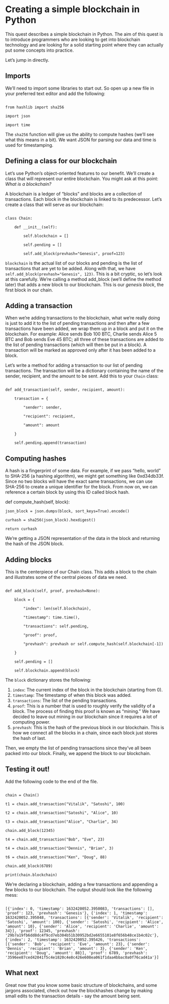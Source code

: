# Creating a simple blockchain in Python
This quest describes a simple blockchain in Python. The aim of this quest is to introduce programmers who are looking to get into blockchain technology and are looking for a solid starting point where they can actually put some concepts into practice.

Let’s jump in directly.
## Imports
We’ll need to import some libraries to start out. So open up a new file in your preferred text editor and add the following:

```

from hashlib import sha256

import json

import time

```

The `sha256` function will give us the ability to compute hashes (we’ll see what this means in a bit). We want JSON for parsing our data and time is used for timestamping.
## Defining a class for our blockchain
Let’s use Python’s object-oriented features to our benefit. We’ll create a class that will represent our entire blockchain. You might ask at this point: *What is a blockchain?*

A blockchain is a ledger of “blocks” and blocks are a collection of transactions. Each block in the blockchain is linked to its predecessor. Let’s create a class that will serve as our blockchain:

```

class Chain:

    def __init__(self):

        self.blockchain = []

        self.pending = []

        self.add_block(prevhash="Genesis", proof=123)

```

`blockchain` is the actual list of our blocks and pending is the list of transactions that are yet to be added. Along with that, we have `self.add_block(prevhash="Genesis", 123)`. This is a bit cryptic, so let’s look at this carefully. We’re calling a method add_block (we’ll define the method later) that adds a new block to our blockchain. This is our *genesis block*, the first block in our chain.
## Adding a transaction
When we’re adding transactions to the blockchain, what we’re really doing is just to add it to the list of pending transactions and then after a few transactions have been added, we wrap them up in a block and put it on the blockchain. For example: Alice sends Bob 100 BTC, Charlie sends Alice 5 BTC and Bob sends Eve 45 BTC; all three of these transactions are added to the list of pending transactions (which will then be put in a block). A transaction will be marked as approved only after it has been added to a block.

Let’s write a method for adding a transaction to our list of pending transactions. The transaction will be a dictionary containing the name of the sender, recipient, and the amount to be sent. Add this to your `Chain` class:

```

def add_transaction(self, sender, recipient, amount):

    transaction = {

        "sender": sender,

        "recipient": recipient,

        "amount": amount

    }

    self.pending.append(transaction)

```

## Computing hashes

A hash is a fingerprint of some data. For example, if we pass “hello, world” to SHA-256 (a hashing algorithm), we might get something like 0xd34db33f. Since no two blocks will have the exact same transactions, we can use SHA-256 to create a unique identifier for the block. From now on, we can reference a certain block by using this ID called block hash.

def compute_hash(self, block):

    json_block = json.dumps(block, sort_keys=True).encode()

    curhash = sha256(json_block).hexdigest()

    return curhash

We’re getting a JSON representation of the data in the block and returning the hash of the JSON block.

## Adding blocks

This is the centerpiece of our Chain class. This adds a block to the chain and illustrates some of the central pieces of data we need.

```

def add_block(self, proof, prevhash=None):

    block = {

        "index": len(self.blockchain),

        "timestamp": time.time(),

        "transactions": self.pending,

        "proof": proof,

        "prevhash": prevhash or self.compute_hash(self.blockchain[-1])

    }

    self.pending = []

    self.blockchain.append(block)

```

The `block` dictionary stores the following:

1. `index`: The current index of the block in the blockchain (starting from 0).
2. `timestamp`: The timestamp of when this block was added.
3. `transactions`: The list of the pending transactions.
4. `proof`: This is a number that is used to roughly verify the validity of a block. The process of finding this proof is known as “mining.” We have decided to leave out mining in our blockchain since it requires a lot of computing power.
5. `prevhash`: This is the hash of the previous block in our blockchain. This is how we connect all the blocks in a chain, since each block just stores the hash of last.

Then, we empty the list of pending transactions since they’ve all been packed into our block. Finally, we append the block to our blockchain.

## Testing it out!

Add the following code to the end of the file.

```

chain = Chain()

t1 = chain.add_transaction("Vitalik", "Satoshi", 100)

t2 = chain.add_transaction("Satoshi", "Alice", 10)

t3 = chain.add_transaction("Alice", "Charlie", 34)

chain.add_block(12345)

t4 = chain.add_transaction("Bob", "Eve", 23)

t4 = chain.add_transaction("Dennis", "Brian", 3)

t6 = chain.add_transaction("Ken", "Doug", 88)

chain.add_block(6789)

print(chain.blockchain)

```

We’re declaring a blockchain, adding a few transactions and appending a few blocks to our blockchain. The output should look like the following mess:

```

[{'index': 0, 'timestamp': 1632420052.3950083, 'transactions': [], 'proof': 123, 'prevhash': 'Genesis'}, {'index': 1, 'timestamp': 1632420052.395048, 'transactions': [{'sender': 'Vitalik', 'recipient': 'Satoshi', 'amount': 100}, {'sender': 'Satoshi', 'recipient': 'Alice', 'amount': 10}, {'sender': 'Alice', 'recipient': 'Charlie', 'amount': 34}], 'proof': 12345, 'prevhash': '29b7a19fb6dd8dc4f9cd7eb304b51b30952bd2e6655101e8f656b48ce1b4c02c'}, {'index': 2, 'timestamp': 1632420052.395426, 'transactions': [{'sender': 'Bob', 'recipient': 'Eve', 'amount': 23}, {'sender': 'Dennis', 'recipient': 'Brian', 'amount': 3}, {'sender': 'Ken', 'recipient': 'Doug', 'amount': 88}], 'proof': 6789, 'prevhash': '3596ee87ced42041f5c4e1820c4e8c426e608ea061f1daa4bbac0a0f76cad41a'}]

```
## What next
Great now that you know some basic structure of blockchains, and some jargons associated, check out how the blockhashes change by making small edits to the transaction details - say the amount being sent.
